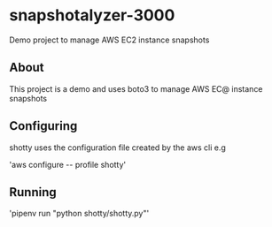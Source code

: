 # snapshotalyzer-3000
Demo project to manage AWS EC2 instance snapshots


## About

This project is a demo and uses boto3 to  manage AWS EC@ instance snapshots

## Configuring

shotty uses the configuration file created by the aws cli e.g

'aws configure -- profile shotty'

## Running

'pipenv run "python shotty/shotty.py"'
